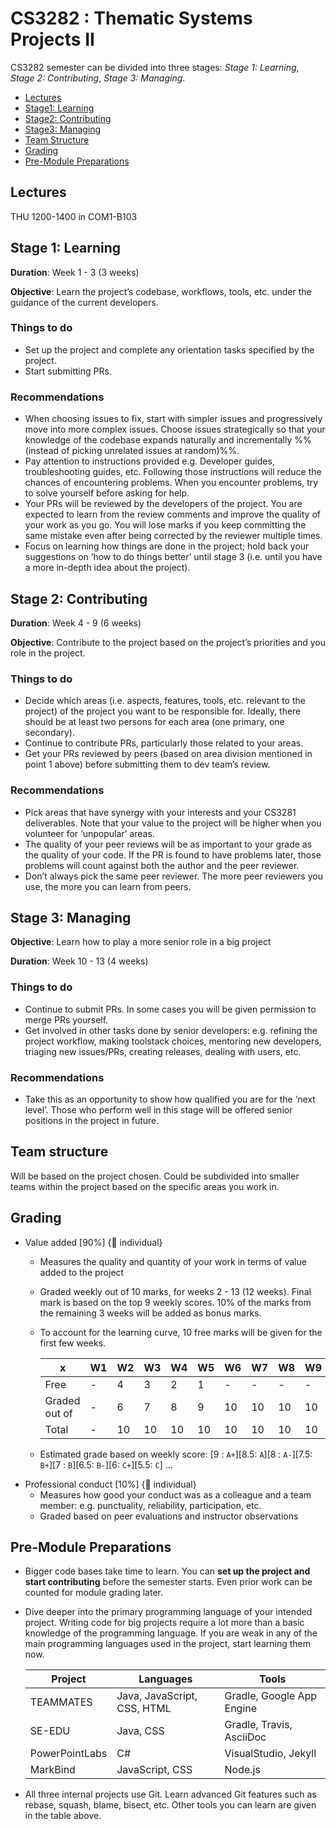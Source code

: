 <link rel="stylesheet" href="{{baseUrl}}/css/main.css">

<include src="../common/header.md" />

<div class="website-content">

# CS3282 : Thematic Systems Projects II

CS3282 semester can be divided into three stages: _Stage 1: Learning_, _Stage 2: Contributing_, _Stage 3: Managing_.


* [Lectures](#lectures)
* [Stage1: Learning](#stage-1-learning)
* [Stage2: Contributing](#stage-2-contributing)
* [Stage3: Managing](#stage-3-managing)
* [Team Structure](#team-structure)
* [Grading](#grading)
* [Pre-Module Preparations](#pre-module-preparations)


## Lectures

THU 1200-1400 in COM1-B103

## Stage 1: Learning 

**Duration**: Week 1 - 3 (3 weeks)

**Objective**: Learn the project’s codebase, workflows, tools, etc. under the guidance of the current developers.

### Things to do

* Set up the project and complete any orientation tasks specified by the project. 
* Start submitting PRs.  

### Recommendations

* When choosing issues to fix, start with simpler issues and progressively move into more complex issues. 
  Choose issues strategically so that your knowledge of the codebase expands naturally and incrementally 
  %%(instead of picking unrelated issues at random)%%.
* Pay attention to instructions provided e.g. Developer guides, troubleshooting guides, etc. 
  Following those instructions will reduce the chances of encountering problems. When you encounter problems, 
  try to solve yourself before asking for help.
* Your PRs will be reviewed by the developers of the project. You are expected to learn from the review comments and improve the quality of your work as you go. You will lose marks if you keep committing the same mistake even after being corrected by the reviewer multiple times.
* Focus on learning how things are done in the project; hold back your suggestions on ‘how to do things better’ 
  until stage 3 (i.e. until you have a more in-depth idea about the project).


## Stage 2: Contributing

**Duration**: Week 4 - 9 (6 weeks) 

**Objective**: Contribute to the project based on the project’s priorities and you role in the project.

### Things to do

* Decide which areas (i.e. aspects, features, tools, etc. relevant to the project) of the project you want to be responsible for.
  Ideally, there should be at least two persons for each area (one primary, one secondary). 
* Continue to contribute PRs, particularly those related to your areas. 
* Get your PRs reviewed by peers (based on area division mentioned in point 1 above) before submitting them to dev team’s review. 

### Recommendations

* Pick areas that have synergy with your interests and your CS3281 deliverables. Note that your value to the project will be higher 
  when you volunteer for ‘unpopular’ areas.
* The quality of your peer reviews will be as important to your grade as the quality of your code. 
  If the PR is found to have problems later, those problems will count against both the author and the peer reviewer. 
* Don’t always pick the same peer reviewer. The more peer reviewers you use, the more you can learn from peers.

## Stage 3: Managing

**Objective**: Learn how to play a more senior role in a big project

**Duration**: Week 10 - 13 (4 weeks)

### Things to do

* Continue to submit PRs. In some cases you will be given permission to merge PRs yourself.
* Get involved in other tasks done by senior developers: e.g. refining the project workflow, making toolstack choices, 
  mentoring new developers, triaging new issues/PRs, creating releases, dealing with users, etc.

### Recommendations

* Take this as an opportunity to show how qualified you are for the ‘next level’. Those who perform well in this stage will be 
 offered senior positions in the project in future.

## Team structure

Will be based on the project chosen. Could be subdivided into smaller teams within the project based on the specific areas you work in.

## Grading

* Value added [90%] {:bust_in_silhouette: individual}
  * Measures the quality and quantity of your work in terms of value added to the project
  * Graded weekly out of 10 marks, for weeks 2 - 13 (12 weeks). Final mark is based on the top 9 weekly scores. 10% of the marks from the remaining 3 weeks will be added as bonus marks.
  * To account for the learning curve, 10 free marks will be given for the first few weeks. 
   
    | x            | W1|W2 |W3 |W4 |W5 |W6 |W7 |W8 |W9 |W10|W11|W12|W13| 
    |--------------|---|---|---|---|---|---|---|---|---|---|---|---|---|
    |Free          | - | 4 | 3 | 2 | 1 | - | - | - | - | - | - | - | - |
    |Graded out of | - | 6 | 7 | 8 | 9 |10 |10 |10 |10 |10 |10 |10 |10 |
    |Total         | - |10 |10 |10 |10 |10 |10 |10 |10 |10 |10 |10 |10 |
  * Estimated grade based on weekly score: [9 : `A+`][8.5: `A`][8 : `A-`][7.5: `B+`][7 : `B`][6.5: `B-`][6: `C+`][5.5: `C`] ... 
* Professional conduct [10%] {:bust_in_silhouette: individual}
  * Measures how good your conduct was as a colleague and a team member: e.g. punctuality, reliability, participation, etc.
  * Graded based on peer evaluations and instructor observations

## Pre-Module Preparations 

* Bigger code bases take time to learn. You can **set up the project and start contributing** before the semester starts. Even prior work can be counted for module grading later.
* Dive deeper into the primary programming language of your intended project. Writing code for big projects require a lot more than a basic knowledge of the programming language. If you are weak in any of the main programming languages used in the project, start learning them now.

  Project | Languages | Tools
  ------- | --------- | -----
  TEAMMATES | Java, JavaScript, CSS, HTML | Gradle, Google App Engine
  SE-EDU | Java, CSS | Gradle, Travis, AsciiDoc
  PowerPointLabs | C# | VisualStudio, Jekyll
  MarkBind | JavaScript, CSS | Node.js

* All three internal projects use Git. Learn advanced Git features such as rebase, squash, blame, bisect, etc. Other tools you can learn are given in the table above.

</div>

